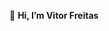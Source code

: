 🖖 **Hi, I’m Vitor Freitas**

<!---
vitorlfreitas/vitorlfreitas is a ✨ special ✨ repository because its `README.md` (this file) appears on your GitHub profile.
You can click the Preview link to take a look at your changes.
--->

